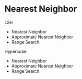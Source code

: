 # Nearest Neighbor

LSH
- Nearest Neighbor
- Approximate Nearest Neighbor
- Range Search

Hypercube
- Nearest Neighbor
- Approximate Nearest Neighbor
- Range Search
